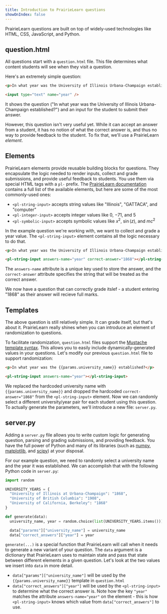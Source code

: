 ```yaml
---
title: Introduction to PrairieLearn questions
showOnIndex: false
---
```


PrairieLearn questions are built on top of widely-used technologies like HTML, CSS, JavaScript, and Python.

## question.html

All questions start with a `question.html` file. This file determines what content students will see when they visit a question.

Here's an extremely simple question:

```html
<p>In what year was the University of Illinois Urbana-Champaign establised?</p>

<input type="text" name="year" />
```

It shows the question ("In what year was the University of Illinois Urbana-Champaign established?") and an input for the student to submit their answer.

However, this question isn't very useful yet. While it can accept an answer from a student, it has no notion of what the correct answer is, and thus no way to provide feedback to the student. To fix that, we'll use a PrairieLearn _element_.

## Elements

PrairieLearn elements provide reusable building blocks for questions. They encapsulate the logic needed to render inputs, collect and grade submissions, and provide useful feedback to students. You use them via special HTML tags with a `pl-` prefix. The [PrairieLearn documentation](https://prairielearn.readthedocs.io/en/latest/elements/) contains a full list of the available elements, but here are some of the most commonly-used ones:

- `<pl-string-input>` accepts string values like "Illinois", "GATTACA", and "computer"
- `<pl-integer-input>` accepts integer values like $0$, $-71$, and $5$
- `<pl-symbolic-input>` accepts symbolic values like $x^2$, $\sin(z)$, and $mc^2$

In the example question we're working with, we want to collect and grade a year value. The `<pl-string-input>` element contains all the logic necessary to do that.

```html
<p>In what year was the University of Illinois Urbana-Champaign established?</p>

<pl-string-input answers-name="year" correct-answer="1868"></pl-string-input>
```

The `answers-name` attribute is a unique key used to store the answer, and the `correct-answer` attribute specifies the string that will be treated as the correct answer.

We now have a question that can correctly grade itslef - a student entering "1868" as their answer will recieve full marks.

## Templates

The above question is still relatively simple. It can grade itself, but that's about it. PrairieLearn really shines when you can introduce an element of randomization to questions.

To facilitate randomization, `question.html` files support the [Mustache template syntax](https://mustache.github.io). This allows you to easily include dynamically-generated values in your questions. Let's modify our previous `question.html` file to support randomization:

```html
<p>In what year was the {{params.university_name}} established?</p>

<pl-string-input answers-name="year"></pl-string-input>
```

We replaced the hardcoded university name with `{{params.university_name}}` and dropped the hardcoded `correct-answer="1868"` from the `<pl-string-input>` element. Now we can randomly select a different university/year pair for each student using this question. To actually generate the parameters, we'll introduce a new file: `server.py`.

## server.py

Adding a `server.py` file allows you to write custom logic for generating question, parsing and grading submissions, and providing feedback. You have the full power of Python and many of its libraries (such as [numpy](https://numpy.org), [matplotlib](https://matplotlib.org), and [scipy](https://www.scipy.org)) at your disposal.

For our example question, we need to randomly select a university name and the year it was established. We can accomplish that with the following Python code in `server.py`:

```python
import random

UNIVERSITY_YEARS = {
  "University of Illinois at Urbana-Champaign": "1868",
  "University of British Columbia": "1908",
  "University of California, Berkeley": "1868"
}

def generate(data):
  university_name, year = random.choice(list(UNIVERSITY_YEARS.items()))

  data["pararms"]["university_name"] = university_name
  data["correct_answers"]["year"] = year
```

`generate(...)` is a special function that PrairieLearn will call when it needs to generate a new variant of your question. The `data` argument is a dictionary that PrairieLearn uses to maintain state and pass that state between different elements in a given question. Let's look at the two values we insert into `data` in more detail.

- `data["params"]["university_name"]` will be used by the `{{params.university_name}}` template in `question.html`
- `data["correct_answers"]["year"]` will be used by the `<pl-string-input>` to determine what the correct answer is. Note how the key `"year"` matches the attribute `answers-name="year"` on the element - this is how `<pl-string-input>` knows which value from `data["correct_answers"]` to use.
